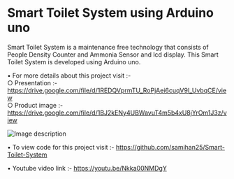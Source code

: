 # Smart Toilet System using Arduino uno

Smart Toilet System is a maintenance free technology that consists of People Density Counter and Ammonia Sensor and lcd display. This Smart Toilet System is developed using Arduino uno.

• For more details about this project visit :- <br />
○ Presentation :-
  https://drive.google.com/file/d/1REDQVprmTU_RoPjAei6cuqV9I_UvbqCE/view <br />
○ Product image :-
  https://drive.google.com/file/d/1BJ2kENy4UBWavuT4m5b4xU8jYrOm1J3z/view <br />
  
  ![Image description](https://github.com/samihan25/Smart-Toilet-System/blob/master/IMG_20190301_142854.jpg)
  
• To view code for this project visit :-
  https://github.com/samihan25/Smart-Toilet-System

• Youtube video link :-
  https://youtu.be/Nkka00NMDgY
